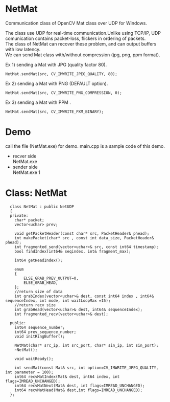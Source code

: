 NetMat
======

Communication class of OpenCV Mat class  over UDP for Windows.

The class use UDP for real-time communication.Unlike using TCP/IP, UDP comunication contains packet-loss, flickers in ordering of packets.  
The class of NetMat can recover these problem, and can output buffers with low latency.  
We can send Mat class with/without compression (jpg, png, ppm format).  

Ex 1) sending a Mat with JPG (quality factor 80).  

    NetMat.sendMat(src, CV_IMWRITE_JPEG_QUALITY, 80);

Ex 2) sending a Mat with PNG (DEFAULT option).  

    NetMat.sendMat(src, CV_IMWRITE_PNG_COMPRESSION, 0);  
     
Ex 3) sending a Mat with PPM . 

    NetMat.sendMat(src, CV_IMWRITE_PXM_BINARY);  

Demo
====
call the file (NetMat.exe) for demo. main.cpp is a sample code of this demo.  
* recver side  
  NetMat.exe  
* sender side  
  NetMat.exe 1  
  
  
Class: NetMat 
=============
  

      class NetMat : public NetUDP
      {
      private:
      	char* packet;
      	vector<uchar> prev;
      
      	void getPacketHeader(const char* src, PacketHeader& phead);
      	int makePacket(char* src , const int data_size, PacketHeader& phead);
      	int fragmented_send(vector<uchar>& src, const int64 timestamp);
      	bool findIndex(int64& seqindex, int& fragment_max);
      
      	int64 getHeadIndex();
      
      	enum
      	{
      		ELSE_GRAB_PREV_OUTPUT=0,
      		ELSE_GRAB_HEAD,
      	};
      	//return size of data
      	int grabIndex(vector<uchar>& dest, const int64 index , int64& sequenceIndex, int mode, int waitLoopMax =15);
      	//return recv size
      	int grabHead(vector<uchar>& dest, int64& sequenceIndex);
      	int fragmented_recv(vector<uchar>& dest);
      
      public:
      	int64 sequence_number;
      	int64 prev_sequence_number;
      	void initRingBuffer();
      
      	NetMat(char* src_ip, int src_port, char* sin_ip, int sin_port);
      	~NetMat();
      
      	void waitReady();
      
      	int sendMat(const Mat& src, int option=CV_IMWRITE_JPEG_QUALITY, int parameter = 100);
      	int64 recvMatIndex(Mat& dest, int64 index, int flags=IMREAD_UNCHANGED);
      	int64 recvMatNext(Mat& dest, int flags=IMREAD_UNCHANGED);
      	int64 recvMatHead(Mat& dest,int flags=IMREAD_UNCHANGED);
      };
